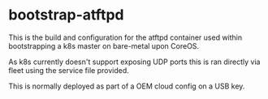 # bootstrap-atftpd

This is the build and configuration for the atftpd container used within bootstrapping a k8s master on bare-metal upon CoreOS.

As k8s currently doesn't support exposing UDP ports this is ran directly via fleet using the service file provided.

This is normally deployed as part of a OEM cloud config on a USB key.
